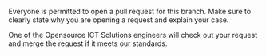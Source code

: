Everyone is permitted to open a pull request for this branch. Make sure to clearly state why you are opening a request and explain your case.

One of the Opensource ICT Solutions engineers will check out your request and merge the request if it meets our standards.
